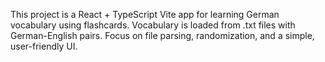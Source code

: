 <!-- Use this file to provide workspace-specific custom instructions to Copilot. For more details, visit https://code.visualstudio.com/docs/copilot/copilot-customization#_use-a-githubcopilotinstructionsmd-file -->

This project is a React + TypeScript Vite app for learning German vocabulary using flashcards. Vocabulary is loaded from .txt files with German-English pairs. Focus on file parsing, randomization, and a simple, user-friendly UI.
